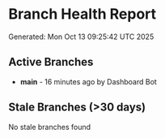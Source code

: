 # Branch Health Report
Generated: Mon Oct 13 09:25:42 UTC 2025

## Active Branches
- **main** - 16 minutes ago by Dashboard Bot

## Stale Branches (>30 days)
No stale branches found
